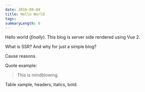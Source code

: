 ```yaml
---
date: 2016-09-04
title: Hello World
tags:
summaryLength: 6
---
```


Hello world (*finally*). This blog is server side rendered using Vue 2.

What is SSR? And why for just a simple blog?

Cause reasons.

Quote example:

> This is mindblowing.

Table xample, headers, italics, bold.

